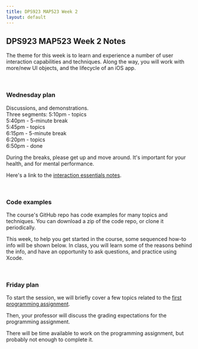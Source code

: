 ```yaml
---
title: DPS923 MAP523 Week 2
layout: default
---
```


## DPS923 MAP523 Week 2 Notes

The theme for this week is to learn and experience a number of user interaction capabilities and techniques. Along the way, you will work with more/new UI objects, and the lifecycle of an iOS app.  

<br>

### Wednesday plan

Discussions, and demonstrations.  
Three segments:
5:10pm - topics  
5:40pm - 5-minute break  
5:45pm - topics  
6:15pm - 5-minute break  
6:20pm - topics  
6:50pm - done  

During the breaks, please get up and move around. It's important for your health, and for mental performance. 

Here's a link to the [interaction essentials notes](interaction-essentials).

<br>

### Code examples

The course's GitHub repo has code examples for many topics and techniques. You can download a zip of the code repo, or clone it periodically. 

This week, to help you get started in the course, some sequenced how-to info will be shown below. In class, you will learn some of the reasons behind the info, and have an opportunity to ask questions, and practice using Xcode. 

<br>

### Friday plan

To start the session, we will briefly cover a few topics related to the [first programming assignment](/graded-work/assign1). 

Then, your professor will discuss the grading expectations for the programming assignment. 

There will be time available to work on the programming assignment, but probably not enough to complete it. 

<br>
